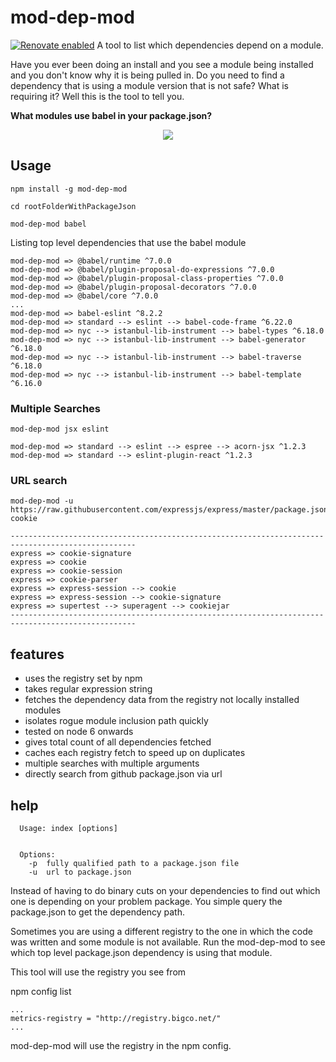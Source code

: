 # mod-dep-mod

[![Renovate enabled](https://img.shields.io/badge/renovate-enabled-brightgreen.svg)](https://renovatebot.com/)
A tool to list which dependencies depend on a module.

Have you ever been doing an install and you see a module being installed and you don't know why it is being pulled in. Do you need to find a dependency that is using a module version that is not safe? What is requiring it? Well this is the tool to tell you.

**What modules use babel in your package.json?**

<p align="center">
	<img src="https://ghinks.github.io/mod-dep-mod/mod-dep-mod.gif">
</p>

## Usage

```
npm install -g mod-dep-mod

cd rootFolderWithPackageJson

mod-dep-mod babel

```

Listing top level dependencies that use the babel module

```
mod-dep-mod => @babel/runtime ^7.0.0
mod-dep-mod => @babel/plugin-proposal-do-expressions ^7.0.0
mod-dep-mod => @babel/plugin-proposal-class-properties ^7.0.0
mod-dep-mod => @babel/plugin-proposal-decorators ^7.0.0
mod-dep-mod => @babel/core ^7.0.0
...
mod-dep-mod => babel-eslint ^8.2.2
mod-dep-mod => standard --> eslint --> babel-code-frame ^6.22.0
mod-dep-mod => nyc --> istanbul-lib-instrument --> babel-types ^6.18.0
mod-dep-mod => nyc --> istanbul-lib-instrument --> babel-generator ^6.18.0
mod-dep-mod => nyc --> istanbul-lib-instrument --> babel-traverse ^6.18.0
mod-dep-mod => nyc --> istanbul-lib-instrument --> babel-template ^6.16.0
```

### Multiple Searches
```
mod-dep-mod jsx eslint
```



```
mod-dep-mod => standard --> eslint --> espree --> acorn-jsx ^1.2.3
mod-dep-mod => standard --> eslint-plugin-react ^1.2.3

```

### URL search
```
mod-dep-mod -u https://raw.githubusercontent.com/expressjs/express/master/package.json cookie
```

```
--------------------------------------------------------------------------------------------------
express => cookie-signature
express => cookie
express => cookie-session
express => cookie-parser
express => express-session --> cookie
express => express-session --> cookie-signature
express => supertest --> superagent --> cookiejar
--------------------------------------------------------------------------------------------------
```



## features

- uses the registry set by npm
- takes regular expression string
- fetches the dependency data from the registry not locally installed modules
- isolates rogue module inclusion path quickly
- tested on node 6 onwards
- gives total count of all dependencies fetched
- caches each registry fetch to speed up on duplicates
- multiple searches with multiple arguments
- directly search from github package.json via url

## help

```
  Usage: index [options]


  Options:
    -p  fully qualified path to a package.json file
    -u  url to package.json
```



Instead of having to do binary cuts on your dependencies to find out which one is depending on your problem package. You simple query the package.json to
get the dependency path.

Sometimes you are using a different registry to the one in which the code was written and some module is
not available. Run the mod-dep-mod to see which top level package.json dependency is using that module.

This tool will use the registry you see from

npm config list

```
...
metrics-registry = "http://registry.bigco.net/"
...
```

mod-dep-mod will use the registry in the npm config.

